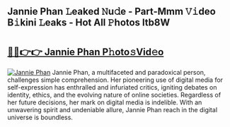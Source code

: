 ## Jannie Phan 𝙻eaked 𝙽u𝚍e - Part-Mmm 𝚅𝚒deo B𝚒kini 𝙻eaks - Hot All 𝙿hotos ltb8W

# <h2><a href="http://ld5blj.urlbe.top/?page=Jannie+Phan">🔗🔗👉👉 Jannie Phan P𝚑oto𝚜Vid𝚎o</a></h2>

[![Jannie Phan](https://i.imgur.com/eBuTRDB.gif)](http://ld5blj.urlbe.top/?page=Jannie+Phan)
Jannie Phan, a multifaceted and paradoxical person, challenges simple comprehension. Her pioneering use of digital media for self-expression has enthralled and infuriated critics, igniting debates on identity, ethics, and the evolving nature of online societies. Regardless of her future decisions, her mark on digital media is indelible. With an unwavering spirit and undeniable allure, Jannie Phan reach in the digital universe is boundless.
